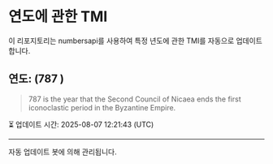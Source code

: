 
# 연도에 관한 TMI

이 리포지토리는 numbersapi를 사용하여 특정 년도에 관한 TMI를 자동으로 업데이트합니다.

## 연도: (787 )
> 787 is the year that the Second Council of Nicaea ends the first iconoclastic period in the Byzantine Empire.

⏳ 업데이트 시간: 2025-08-07 12:21:43 (UTC)

---
자동 업데이트 봇에 의해 관리됩니다.
